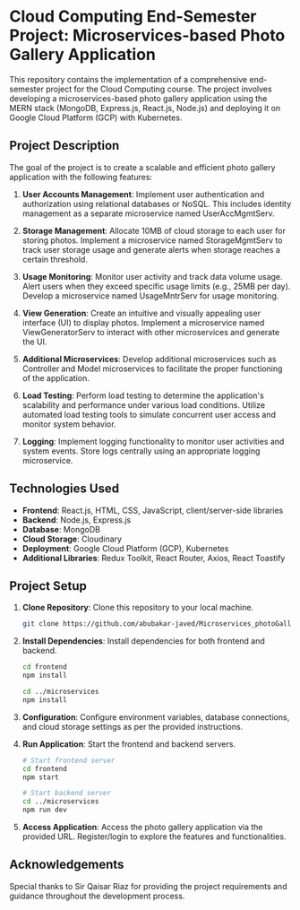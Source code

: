 # Cloud Computing End-Semester Project: Microservices-based Photo Gallery Application

This repository contains the implementation of a comprehensive end-semester project for the Cloud Computing course. The project involves developing a microservices-based photo gallery application using the MERN stack (MongoDB, Express.js, React.js, Node.js) and deploying it on Google Cloud Platform (GCP) with Kubernetes.

## Project Description

The goal of the project is to create a scalable and efficient photo gallery application with the following features:

1. **User Accounts Management**: Implement user authentication and authorization using relational databases or NoSQL. This includes identity management as a separate microservice named UserAccMgmtServ.

2. **Storage Management**: Allocate 10MB of cloud storage to each user for storing photos. Implement a microservice named StorageMgmtServ to track user storage usage and generate alerts when storage reaches a certain threshold.

3. **Usage Monitoring**: Monitor user activity and track data volume usage. Alert users when they exceed specific usage limits (e.g., 25MB per day). Develop a microservice named UsageMntrServ for usage monitoring.

4. **View Generation**: Create an intuitive and visually appealing user interface (UI) to display photos. Implement a microservice named ViewGeneratorServ to interact with other microservices and generate the UI.

5. **Additional Microservices**: Develop additional microservices such as Controller and Model microservices to facilitate the proper functioning of the application.

6. **Load Testing**: Perform load testing to determine the application's scalability and performance under various load conditions. Utilize automated load testing tools to simulate concurrent user access and monitor system behavior.

7. **Logging**: Implement logging functionality to monitor user activities and system events. Store logs centrally using an appropriate logging microservice.

## Technologies Used

- **Frontend**: React.js, HTML, CSS, JavaScript, client/server-side libraries 
- **Backend**: Node.js, Express.js
- **Database**: MongoDB 
- **Cloud Storage**: Cloudinary 
- **Deployment**: Google Cloud Platform (GCP), Kubernetes
- **Additional Libraries**: Redux Toolkit, React Router, Axios, React Toastify

## Project Setup

1. **Clone Repository**: Clone this repository to your local machine.
   ```bash
   git clone https://github.com/abubakar-javed/Microservices_photoGallery
   ```

2. **Install Dependencies**: Install dependencies for both frontend and backend.
   ```bash
   cd frontend
   npm install

   cd ../microservices
   npm install
   ```

3. **Configuration**: Configure environment variables, database connections, and cloud storage settings as per the provided instructions.

4. **Run Application**: Start the frontend and backend servers.
   ```bash
   # Start frontend server
   cd frontend
   npm start

   # Start backend server
   cd ../microservices
   npm run dev
   ```

5. **Access Application**: Access the photo gallery application via the provided URL. Register/login to explore the features and functionalities.



## Acknowledgements

Special thanks to Sir Qaisar Riaz for providing the project requirements and guidance throughout the development process.
